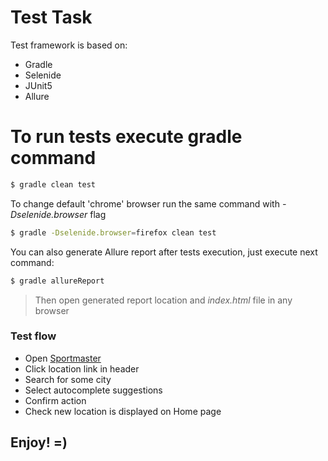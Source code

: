 # Test Task

Test framework is based on:

  - Gradle
  - Selenide
  - JUnit5
  - Allure

# To run tests execute gradle command

  ```sh
$ gradle clean test
```

To change default 'chrome' browser run the same command with *-Dselenide.browser* flag

  ```sh
$ gradle -Dselenide.browser=firefox clean test
```

You can also generate Allure report after tests execution, just execute next command:
 ```sh
$ gradle allureReport
```
> Then open generated report location and *index.html* file in any browser

### Test flow

* Open [Sportmaster]
* Click location link in header
* Search for some city
* Select autocomplete suggestions
* Confirm action
* Check new location is displayed on Home page

## Enjoy! =)

   [Sportmaster]: <https://www.sportmaster.ru/>

